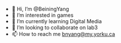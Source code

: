 - 👋 Hi, I’m @BeiningYang
- 👀 I’m interested in games
- 🌱 I’m currently learning Digital Media
- 💞️ I’m looking to collaborate on lab3
- 📫 How to reach me bnyang@my.yorku.ca

<!---
BeiningYang/BeiningYang is a ✨ special ✨ repository because its `README.md` (this file) appears on your GitHub profile.
You can click the Preview link to take a look at your changes.
--->
